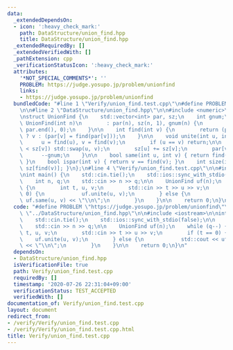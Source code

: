 ```yaml
---
data:
  _extendedDependsOn:
  - icon: ':heavy_check_mark:'
    path: DataStructure/union_find.hpp
    title: DataStructure/union_find.hpp
  _extendedRequiredBy: []
  _extendedVerifiedWith: []
  _pathExtension: cpp
  _verificationStatusIcon: ':heavy_check_mark:'
  attributes:
    '*NOT_SPECIAL_COMMENTS*': ''
    PROBLEM: https://judge.yosupo.jp/problem/unionfind
    links:
    - https://judge.yosupo.jp/problem/unionfind
  bundledCode: "#line 1 \"Verify/union_find.test.cpp\"\n#define PROBLEM \"https://judge.yosupo.jp/problem/unionfind\"\
    \n\n#line 2 \"DataStructure/union_find.hpp\"\n\n#include <numeric>\n#include <vector>\n\
    \nstruct UnionFind {\n    std::vector<int> par, sz;\n    int gnum;\n\n    explicit\
    \ UnionFind(int n)\n        : par(n), sz(n, 1), gnum(n) {\n        std::iota(par.begin(),\
    \ par.end(), 0);\n    }\n\n    int find(int v) {\n        return (par[v] == v)\
    \ ? v : (par[v] = find(par[v]));\n    }\n\n    void unite(int u, int v) {\n  \
    \      u = find(u), v = find(v);\n        if (u == v) return;\n\n        if (sz[u]\
    \ < sz[v]) std::swap(u, v);\n        sz[u] += sz[v];\n        par[v] = u;\n  \
    \      --gnum;\n    }\n\n    bool same(int u, int v) { return find(u) == find(v);\
    \ }\n    bool ispar(int v) { return v == find(v); }\n    int size(int v) { return\
    \ sz[find(v)]; }\n};\n#line 4 \"Verify/union_find.test.cpp\"\n\n#include <iostream>\n\
    \nint main() {\n    std::cin.tie();\n    std::ios::sync_with_stdio(false);\n\n\
    \    int n, q;\n    std::cin >> n >> q;\n\n    UnionFind uf(n);\n    while (q--)\
    \ {\n        int t, u, v;\n        std::cin >> t >> u >> v;\n        if (t ==\
    \ 0) {\n            uf.unite(u, v);\n        } else {\n            std::cout <<\
    \ uf.same(u, v) << \"\\n\";\n        }\n    }\n\n    return 0;\n}\n"
  code: "#define PROBLEM \"https://judge.yosupo.jp/problem/unionfind\"\n\n#include\
    \ \"../DataStructure/union_find.hpp\"\n\n#include <iostream>\n\nint main() {\n\
    \    std::cin.tie();\n    std::ios::sync_with_stdio(false);\n\n    int n, q;\n\
    \    std::cin >> n >> q;\n\n    UnionFind uf(n);\n    while (q--) {\n        int\
    \ t, u, v;\n        std::cin >> t >> u >> v;\n        if (t == 0) {\n        \
    \    uf.unite(u, v);\n        } else {\n            std::cout << uf.same(u, v)\
    \ << \"\\n\";\n        }\n    }\n\n    return 0;\n}\n"
  dependsOn:
  - DataStructure/union_find.hpp
  isVerificationFile: true
  path: Verify/union_find.test.cpp
  requiredBy: []
  timestamp: '2020-07-26 22:31:04+09:00'
  verificationStatus: TEST_ACCEPTED
  verifiedWith: []
documentation_of: Verify/union_find.test.cpp
layout: document
redirect_from:
- /verify/Verify/union_find.test.cpp
- /verify/Verify/union_find.test.cpp.html
title: Verify/union_find.test.cpp
---
```

